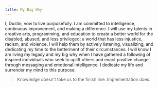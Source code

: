 ```yaml
---
title: My Big Why
---
```


I, Dustin, vow to live purposefully. I am committed to intelligence, continuous improvement, and making a difference. I will use my talents in creative arts, programming, and education to create a better world for the disabled, abused, and less privileged; a world that has less injustice, racism, and violence. I will help them by actively listening, visualizing, and dedicating my time to the betterment of their circumstances. I will know I am living my legacy and my big why when I have gathered a following of inspired individuals who seek to uplift others and enact positive change through messaging and emotional intelligence. I dedicate my life and surrender my mind to this purpose.


> Knowledge doesn't take us to the finish line. Implementation does.
